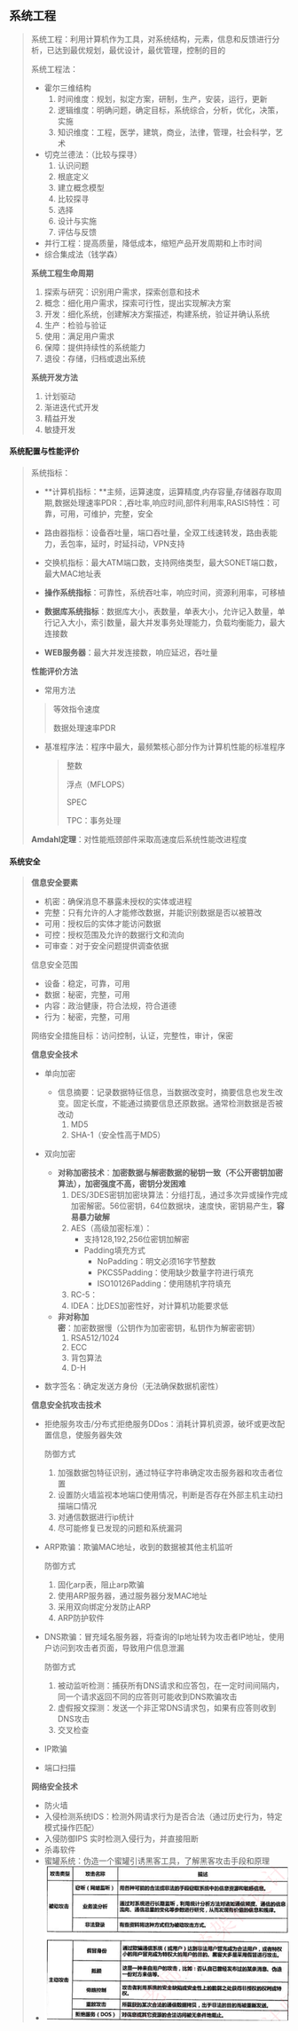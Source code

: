 ## 系统工程

> 系统工程：利用计算机作为工具，对系统结构，元素，信息和反馈进行分析，已达到最优规划，最优设计，最优管理，控制的目的
>
> 系统工程法：
>
> - 霍尔三维结构
>   1. 时间维度：规划，拟定方案，研制，生产，安装，运行，更新
>   2. 逻辑维度：明确问题，确定目标，系统综合，分析，优化，决策，实施
>   3. 知识维度：工程，医学，建筑，商业，法律，管理，社会科学，艺术
> - 切克兰德法：（比较与探寻）
>   1. 认识问题
>   2. 根底定义
>   3. 建立概念模型
>   4. 比较探寻
>   5. 选择
>   6. 设计与实施
>   7. 评估与反馈
> - 并行工程：提高质量，降低成本，缩短产品开发周期和上市时间
> - 综合集成法（钱学森）
>
> **系统工程生命周期**
>
> 1. 探索与研究：识别用户需求，探索创意和技术
> 2. 概念：细化用户需求，探索可行性，提出实现解决方案
> 3. 开发：细化系统，创建解决方案描述，构建系统，验证并确认系统
> 4. 生产：检验与验证
> 5. 使用：满足用户需求
> 6. 保障：提供持续性的系统能力
> 7. 退役：存储，归档或退出系统
>
> **系统开发方法**
>
> 1. 计划驱动
> 2. 渐进迭代式开发
> 3. 精益开发
> 4. 敏捷开发

#### **系统配置与性能评价**

> 系统指标：
>
> - **计算机指标：**主频，运算速度，运算精度,内存容量,存储器存取周期,数据处理速率PDR：,吞吐率,响应时间,部件利用率,RASIS特性：可靠，可用，可维护，完整，安全
>
> - 路由器指标：设备吞吐量，端口吞吐量，全双工线速转发，路由表能力，丢包率，延时，时延抖动，VPN支持
>
> - 交换机指标：最大ATM端口数，支持网络类型，最大SONET端口数，最大MAC地址表
>
> - **操作系统指标**：可靠性，系统吞吐率，响应时间，资源利用率，可移植
>
> - **数据库系统指标**：数据库大小，表数量，单表大小，允许记入数量，单行记入大小，索引数量，最大并发事务处理能力，负载均衡能力，最大连接数
>
> - **WEB服务器**：最大并发连接数，响应延迟，吞吐量
>
>  
>
> **性能评价方法**
>
> -  常用方法
>
>   > 等效指令速度
>   >
>   > 数据处理速率PDR
>
> - 基准程序法：程序中最大，最频繁核心部分作为计算机性能的标准程序
>
>   > 整数
>   >
>   > 浮点（MFLOPS）
>   >
>   > SPEC
>   >
>   > TPC：事务处理
>
> **Amdahl定理**：对性能瓶颈部件采取高速度后系统性能改进程度

#### **系统安全**

> **信息安全要素**
>
> - 机密：确保消息不暴露未授权的实体或进程
> - 完整：只有允许的人才能修改数据，并能识别数据是否以被篡改
> - 可用：授权后的实体才能访问数据
> - 可控：授权范围及允许的数据行文和流向
> - 可审查：对于安全问题提供调查依据
>
> 信息安全范围
>
> - 设备：稳定，可靠，可用
> - 数据：秘密，完整，可用
> - 内容：政治健康，符合法规，符合道德
> - 行为：秘密，完整，可用
>
> 网络安全措施目标：访问控制，认证，完整性，审计，保密
>
> 
>
> **信息安全技术**
>
> - 单向加密
>
>   - 信息摘要：记录数据特征信息，当数据改变时，摘要信息也发生改变。固定长度，不能通过摘要信息还原数据。通常检测数据是否被改动
>     1. MD5
>     2. SHA-1（安全性高于MD5）
>
> - 双向加密
>
>   - **对称加密技术**：**加密数据与解密数据的秘钥一致（不公开密钥加密算法），加密强度不高，密钥分发困难**
>     1. DES/3DES密钥加密块算法：分组打乱，通过多次异或操作完成加密解密。56位密钥，64位数据块，速度快，密钥易产生，**容易暴力破解**
>     2. AES（高级加密标准）：
>        - 支持128,192,256位密钥加解密
>        - Padding填充方式
>          - NoPadding：明文必须16字节整数
>          - PKCS5Padding：使用缺少数量字符进行填充
>          - ISO10126Padding：使用随机字符填充
>     3. RC-5：
>     4. IDEA：比DES加密性好，对计算机功能要求低
>   - **非对称加密**：加密数据慢（公钥作为加密密钥，私钥作为解密密钥）
>     1. RSA512/1024
>     2. ECC
>     3. 背包算法
>     4. D-H
>
> - 数字签名：确定发送方身份（无法确保数据机密性）
>
> 
>
> **信息安全抗攻击技术**
>
> - 拒绝服务攻击/分布式拒绝服务DDos：消耗计算机资源，破坏或更改配置信息，使服务器失效
>
>   防御方式
>
>   1. 加强数据包特征识别，通过特征字符串确定攻击服务器和攻击者位置
>   2. 设置防火墙监视本地端口使用情况，判断是否存在外部主机主动扫描端口情况
>   3. 对通信数据进行ip统计
>   4. 尽可能修复已发现的问题和系统漏洞
>   
> - ARP欺骗：欺骗MAC地址，收到的数据被其他主机监听
>
>   防御方式
>
>   1. 固化arp表，阻止arp欺骗
>   2. 使用ARP服务器，通过服务器分发MAC地址
>   3. 采用双向绑定分发防止ARP
>   4. ARP防护软件
>
> - DNS欺骗：冒充域名服务器，将查询的Ip地址转为攻击者IP地址，使用户访问到攻击者页面，导致用户信息泄漏
>
>   防御方式
>
>   1. 被动监听检测：捕获所有DNS请求和应答包，在一定时间间隔内，同一个请求返回不同的应答则可能收到DNS欺骗攻击
>   2. 虚假报文探测：发送一个非正常DNS请求包，如果有应答则收到DNS攻击
>   3. 交叉检查
>
> - IP欺骗
>
> - 端口扫描
>
>  
>
> **网络安全技术**
>
> - 防火墙
> - 入侵检测系统IDS：检测外网请求行为是否合法（通过历史行为，特定模式操作匹配）
> - 入侵防御IPS 实时检测入侵行为，并直接阻断
> - 杀毒软件
> - 蜜罐系统：伪造一个蜜罐引诱黑客工具，了解黑客攻击手段和原理
> - ![image-20230910152930355](image-20230910152930355.png) 



